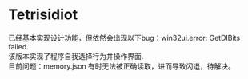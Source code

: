 # Tetrisidiot  
已经基本实现设计功能，但依然会出现以下bug：win32ui.error: GetDIBits failed.  
该版本实现了程序自我选择行为并操作界面.  
目前问题：memory.json 有时无法被正确读取，进而导致闪退，待解决。  
